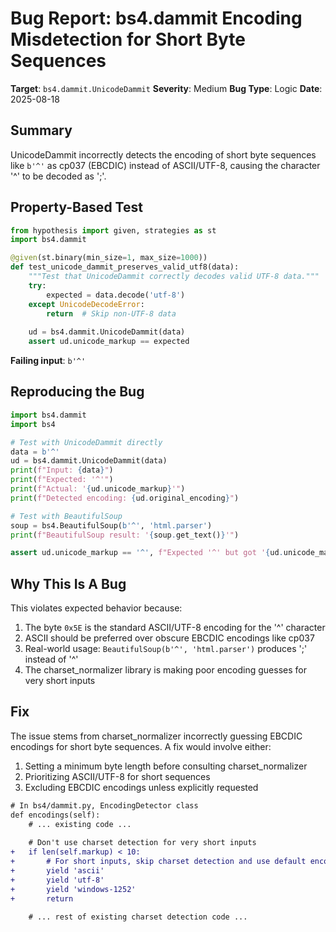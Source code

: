 # Bug Report: bs4.dammit Encoding Misdetection for Short Byte Sequences

**Target**: `bs4.dammit.UnicodeDammit`
**Severity**: Medium
**Bug Type**: Logic
**Date**: 2025-08-18

## Summary

UnicodeDammit incorrectly detects the encoding of short byte sequences like `b'^'` as cp037 (EBCDIC) instead of ASCII/UTF-8, causing the character '^' to be decoded as ';'.

## Property-Based Test

```python
from hypothesis import given, strategies as st
import bs4.dammit

@given(st.binary(min_size=1, max_size=1000))
def test_unicode_dammit_preserves_valid_utf8(data):
    """Test that UnicodeDammit correctly decodes valid UTF-8 data."""
    try:
        expected = data.decode('utf-8')
    except UnicodeDecodeError:
        return  # Skip non-UTF-8 data
    
    ud = bs4.dammit.UnicodeDammit(data)
    assert ud.unicode_markup == expected
```

**Failing input**: `b'^'`

## Reproducing the Bug

```python
import bs4.dammit
import bs4

# Test with UnicodeDammit directly
data = b'^'
ud = bs4.dammit.UnicodeDammit(data)
print(f"Input: {data}")
print(f"Expected: '^'")
print(f"Actual: '{ud.unicode_markup}'")
print(f"Detected encoding: {ud.original_encoding}")

# Test with BeautifulSoup
soup = bs4.BeautifulSoup(b'^', 'html.parser')
print(f"BeautifulSoup result: '{soup.get_text()}'")

assert ud.unicode_markup == '^', f"Expected '^' but got '{ud.unicode_markup}'"
```

## Why This Is A Bug

This violates expected behavior because:
1. The byte `0x5E` is the standard ASCII/UTF-8 encoding for the '^' character
2. ASCII should be preferred over obscure EBCDIC encodings like cp037
3. Real-world usage: `BeautifulSoup(b'^', 'html.parser')` produces ';' instead of '^'
4. The charset_normalizer library is making poor encoding guesses for very short inputs

## Fix

The issue stems from charset_normalizer incorrectly guessing EBCDIC encodings for short byte sequences. A fix would involve either:
1. Setting a minimum byte length before consulting charset_normalizer
2. Prioritizing ASCII/UTF-8 for short sequences
3. Excluding EBCDIC encodings unless explicitly requested

```diff
# In bs4/dammit.py, EncodingDetector class
def encodings(self):
    # ... existing code ...
    
    # Don't use charset detection for very short inputs
+   if len(self.markup) < 10:
+       # For short inputs, skip charset detection and use default encodings
+       yield 'ascii'
+       yield 'utf-8'
+       yield 'windows-1252'
+       return
    
    # ... rest of existing charset detection code ...
```